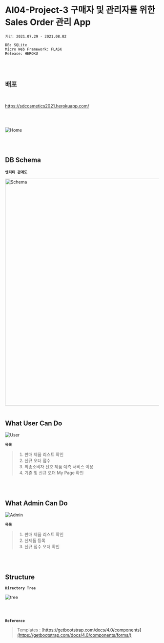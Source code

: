 

#  AI04-Project-3  구매자 및 관리자를 위한 Sales Order 관리 App


``` 
기간: 2021.07.29 - 2021.08.02

DB: SQLite 
Micro Web Framework: FLASK
Release: HEROKU
```

<br>
<br>



## 배포
<br>

https://sdcosmetics2021.herokuapp.com/

<br>
<br>

![Home](https://user-images.githubusercontent.com/83524438/127944006-1c6a9b7f-bb8d-479a-9784-cc17301ead38.png)

    
<br>
<br>


## DB Schema
    
**`엔티티 관계도`**

<img width="743" alt="Schema" src="https://user-images.githubusercontent.com/83524438/127944046-05565065-fb4d-4367-8356-7cbf3d8de588.png">



<br>
<br>


## What User Can Do
    
![User](https://user-images.githubusercontent.com/83524438/127944062-4645125f-7149-47a9-b6ad-d32ea3e0dd8a.png)
    
**`목록`**
> 1. 판매 제품 리스트 확인
> 2. 신규 오더 접수 
> 3. 최종소비자 선호 제품 예측 서비스 이용
> 4. 기존 및 신규 오더 My Page 확인 

<br>
<br>

## What Admin Can Do

![Admin](https://user-images.githubusercontent.com/83524438/127943997-db094002-9f6c-450a-998b-1a8c8f011e93.png)

**`목록`**
> 1. 판매 제품 리스트 확인
> 2. 신제품 등록
> 3. 신규 접수 오더 확인

<br>
<br>
    

## Structure
    
**`Directory Tree`**

![tree](https://user-images.githubusercontent.com/83524438/127944023-65412eca-df3a-4793-ab10-ef03df239cda.png)


<br>
<br>


**`Reference`**

> Templates : [https://getbootstrap.com/docs/4.0/components](https://getbootstrap.com/docs/4.0/components/forms/)
